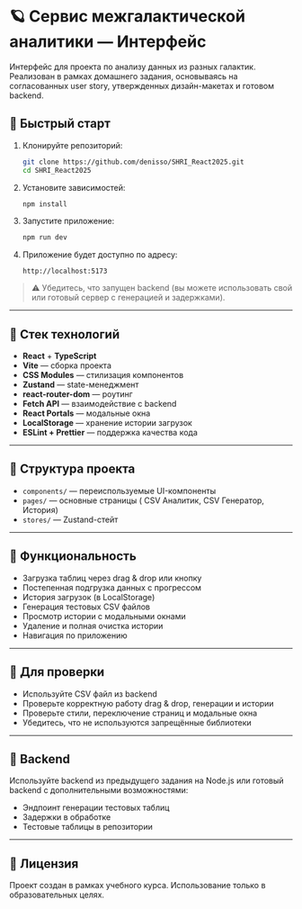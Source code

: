 # 🪐 Сервис межгалактической аналитики — Интерфейс

Интерфейс для проекта по анализу данных из разных галактик. Реализован в рамках домашнего задания, основываясь на согласованных user story, утвержденных дизайн-макетах и готовом backend.

## 🚀 Быстрый старт

1. Клонируйте репозиторий:
   ```bash
   git clone https://github.com/denisso/SHRI_React2025.git
   cd SHRI_React2025
   ```

2. Установите зависимостей:

   ```bash
   npm install
   ```

3. Запустите приложение:

   ```bash
   npm run dev
   ```

4. Приложение будет доступно по адресу:

   ```
   http://localhost:5173
   ```

> ⚠️ Убедитесь, что запущен backend (вы можете использовать свой или готовый сервер с генерацией и задержками).

---

## 🧱 Стек технологий

* **React** + **TypeScript**
* **Vite** — сборка проекта
* **CSS Modules** — стилизация компонентов
* **Zustand** — state-менеджмент
* **react-router-dom** — роутинг
* **Fetch API** — взаимодействие с backend
* **React Portals** — модальные окна
* **LocalStorage** — хранение истории загрузок
* **ESLint + Prettier** — поддержка качества кода

---

## 📁 Структура проекта

* `components/` — переиспользуемые UI-компоненты
* `pages/` — основные страницы ( CSV Аналитик, CSV Генератор, История)
* `stores/` — Zustand-стейт

---

## 📌 Функциональность

* Загрузка таблиц через drag & drop или кнопку
* Постепенная подгрузка данных с прогрессом
* История загрузок (в LocalStorage)
* Генерация тестовых CSV файлов
* Просмотр истории с модальными окнами
* Удаление и полная очистка истории
* Навигация по приложению

---

## 🧪 Для проверки

* Используйте CSV файл из backend
* Проверьте корректную работу drag & drop, генерации и истории
* Проверьте стили, переключение страниц и модальные окна
* Убедитесь, что не используются запрещённые библиотеки

---

## 🔗 Backend

Используйте backend из предыдущего задания на Node.js или готовый backend с дополнительными возможностями:

* Эндпоинт генерации тестовых таблиц
* Задержки в обработке
* Тестовые таблицы в репозитории

---

## 📄 Лицензия

Проект создан в рамках учебного курса. Использование только в образовательных целях.

